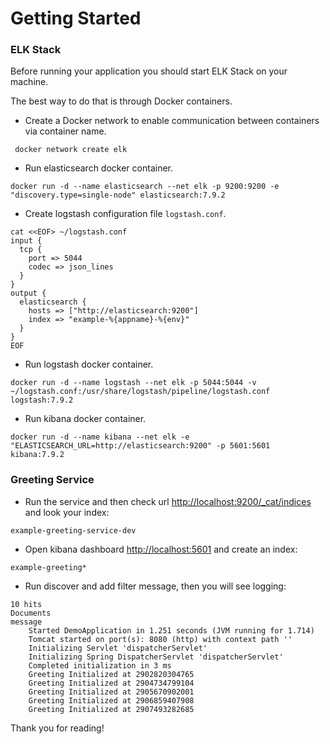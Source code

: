# Getting Started

### ELK Stack

Before running your application you should start ELK Stack on your machine.

The best way to do that is through Docker containers.

- Create a Docker network to enable communication between containers via container name.

```shell script
 docker network create elk
```

- Run elasticsearch docker container.

```shell script
docker run -d --name elasticsearch --net elk -p 9200:9200 -e "discovery.type=single-node" elasticsearch:7.9.2
```

- Create logstash configuration file `logstash.conf`.

```shell script
cat <<EOF> ~/logstash.conf
input {
  tcp {
    port => 5044
    codec => json_lines
  }
}
output {
  elasticsearch {
    hosts => ["http://elasticsearch:9200"]
    index => "example-%{appname}-%{env}"
  }
}
EOF
```

- Run logstash docker container.

```shell script
docker run -d --name logstash --net elk -p 5044:5044 -v ~/logstash.conf:/usr/share/logstash/pipeline/logstash.conf logstash:7.9.2
```

- Run kibana docker container.
```shell script
docker run -d --name kibana --net elk -e "ELASTICSEARCH_URL=http://elasticsearch:9200" -p 5601:5601 kibana:7.9.2
```

### Greeting Service

- Run the service and then check url [http://localhost:9200/_cat/indices](http://localhost:9200/_cat/indices) and look your index:
```
example-greeting-service-dev
```
- Open kibana dashboard [http://localhost:5601](http://localhost:5601/) and create an index:
```
example-greeting*
``` 
- Run discover and add filter message, then you will see logging:
```
10 hits
Documents
message
	Started DemoApplication in 1.251 seconds (JVM running for 1.714)
	Tomcat started on port(s): 8080 (http) with context path ''
	Initializing Servlet 'dispatcherServlet'
	Initializing Spring DispatcherServlet 'dispatcherServlet'
	Completed initialization in 3 ms
	Greeting Initialized at 2902820304765
	Greeting Initialized at 2904734799104
	Greeting Initialized at 2905670902001
	Greeting Initialized at 2906859407908
	Greeting Initialized at 2907493282685
```

Thank you for reading!
